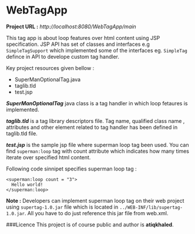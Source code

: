 # WebTagApp
**Project URL :** *http://localhost:8080/WebTagApp/main*

This tag app is about loop features over html content using JSP specification. JSP API has set of classes and interfaces e.g `SimpleTagSupport` which implemented some of the interfaces eg. `SimpleTag` defince in API to develope custom tag handler.

Key project resources given bellow :

- SuperManOptionalTag.java
- taglib.tld
- test.jsp

**_SuperManOptionalTag_** java class is a tag handler in which loop fetaures is implemented.

**_taglib.tld_** is a tag library descriptors file. Tag name, qualified class name , attributes and other
element related to tag handler has been defined in taglib.tld file.

**_test.jsp_** is the sample jsp file where superman loop tag been used.
You can find `superman:loop` tag with count attribute which indicates how many times iterate over specified html content.

Following code sinnipet specifies superman loop tag :

```
<superman:loop count = "3">
  Hello world!
</superman:loop>
```

**Note :** Developers can implement superman loop tag on their web project using `supertag-1.0.jar` file which is located in  `../WEB-INF/lib/supertag-1.0.jar`. All you have to do just reference this jar file from web.xml.

###Licence
This project is of course public and author is **atiqkhaled**.

